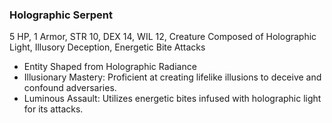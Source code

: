### Holographic Serpent
5 HP, 1 Armor, STR 10, DEX 14, WIL 12, Creature Composed of Holographic Light, Illusory Deception, Energetic Bite Attacks
- Entity Shaped from Holographic Radiance
- Illusionary Mastery: Proficient at creating lifelike illusions to deceive and confound adversaries.
- Luminous Assault: Utilizes energetic bites infused with holographic light for its attacks.

